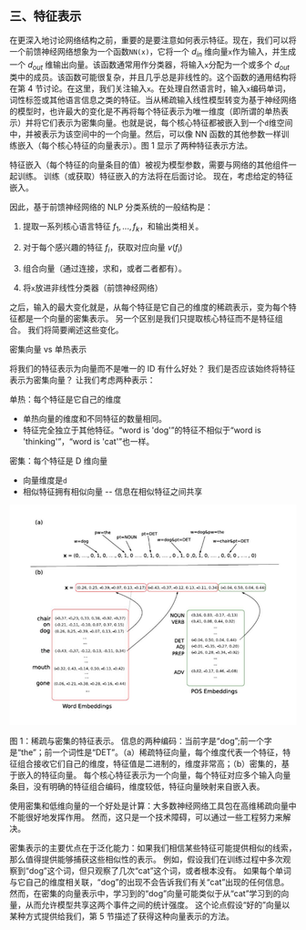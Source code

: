 ## 三、特征表示

在更深入地讨论网络结构之前，重要的是要注意如何表示特征。现在，我们可以将一个前馈神经网络想象为一个函数`NN(x)`，它将一个 $d_{in}$ 维向量`x`作为输入，并生成一个 $d_{out}$ 维输出向量。该函数通常用作分类器，将输入`x`分配为一个或多个 $d_{out}$ 类中的成员。该函数可能很复杂，并且几乎总是非线性的。这个函数的通用结构将在第 4 节讨论。在这里，我们关注输入`x`。在处理自然语言时，输入`x`编码单词，词性标签或其他语言信息之类的特征。当从稀疏输入线性模型转变为基于神经网络的模型时，也许最大的变化是不再将每个特征表示为唯一维度（即所谓的单热表示）并将它们表示为密集向量。也就是说，每个核心特征都被嵌入到一个`d`维空间中，并被表示为该空间中的一个向量。然后，可以像 NN 函数的其他参数一样训练嵌入（每个核心特征的向量表示）。图 1 显示了两种特征表示方法。

特征嵌入（每个特征的向量条目的值）被视为模型参数，需要与网络的其他组件一起训练。 训练（或获取）特征嵌入的方法将在后面讨论。 现在，考虑给定的特征嵌入。 

因此，基于前馈神经网络的 NLP 分类系统的一般结构是：

1.  提取一系列核心语言特征 $f_1, ..., f_k$，和输出类相关。

2.  对于每个感兴趣的特征 $f_i$，获取对应向量 $v(f_i)$

3.  组合向量（通过连接，求和，或者二者都有）。

4.  将`x`放进非线性分类器（前馈神经网络）

之后，输入的最大变化就是，从每个特征是它自己的维度的稀疏表示，变为每个特征都是一个向量的密集表示。 另一个区别是我们只提取核心特征而不是特征组合。 我们将简要阐述这些变化。

密集向量 vs 单热表示

将我们的特征表示为向量而不是唯一的 ID 有什么好处？ 我们是否应该始终将特征表示为密集向量？ 让我们考虑两种表示：

单热：每个特征是它自己的维度

+   单热向量的维度和不同特征的数量相同。
+   特征完全独立于其他特征。“word is 'dog'”的特征不相似于“word is 'thinking'”，“word is 'cat'”也一样。

密集：每个特征是 D 维向量

+   向量维度是`d`
+   相似特征拥有相似向量 -- 信息在相似特征之间共享

![](img/1.jpg)

图 1：稀疏与密集的特征表示。 信息的两种编码：当前字是“dog”;前一个字是“the”；前一个词性是“DET”。（a）稀疏特征向量，每个维度代表一个特征，特征组合接收它们自己的维度，特征值是二进制的，维度非常高；（b）密集的，基于嵌入的特征向量。 每个核心特征表示为一个向量，每个特征对应多个输入向量条目，没有明确的特征组合编码，维度较低，特征向量映射来自嵌入表。

使用密集和低维向量的一个好处是计算：大多数神经网络工具包在高维稀疏向量中不能很好地发挥作用。 然而，这只是一个技术障碍，可以通过一些工程努力来解决。

密集表示的主要优点在于泛化能力：如果我们相信某些特征可能提供相似的线索，那么值得提供能够捕获这些相似性的表示。 例如，假设我们在训练过程中多次观察到“dog”这个词，但只观察了几次“cat”这个词，或者根本没有。 如果每个单词与它自己的维度相关联，“dog”的出现不会告诉我们有关“cat”出现的任何信息。 然而，在密集的向量表示中，学习到的“dog”向量可能类似于从“cat”学习到的向量，从而允许模型共享这两个事件之间的统计强度。 这个论点假设“好的”向量以某种方式提供给我们，第 5 节描述了获得这种向量表示的方法。
